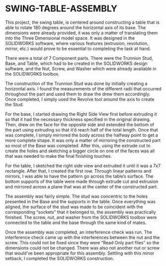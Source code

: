 # SWING-TABLE-ASSEMBLY
This project, the swing table, is centered around constructing a table that is able to rotate 180 degrees around the horizontal axis of its base. The dimensions were already provided, it was only a matter of translating them into the Three Dimensional model space. It was designed in the SOLIDWORKS software, where various features (extrusion, revolution, mirror, etc.) would prove to be essential to completing the task at hand.

There were a total of 7 Component parts. There were the Trunnion Stud, Base, and Table, which had to be created in the SOLIDWORKS design software, and the Nut, Screw, and Washer which were already available in the SOLIDWORKS toolbox.

The construction of the Trunnion Stud was done by initially creating a horizontal axis. I found the measurements of the different radii that occurred throughout the part and used them to draw the drew them accordingly. Once completed, I simply used the Revolve tool around the axis to create the Stud.

For the base, I started drawing the Right Side View first before extruding it so that it had the necessary thickness specified in the original drawing. Then, drew on the face for the opposite side and extended the bottom of the part using extruding so that it’d reach half of the total length. Once that was complete, I simply mirrored the body across the halfway point to get a more complete shape. It was only a matter of mirroring the constructed part so most of the Base was completed. After this, using the extrude cut to create the holes and sketching a bigger circle on one of the faces was all that was needed to make the final finishing touches.

For the table, I sketched the right side view and extruded it until it was a 7x7 rectangle. After that, I created the first row. Through linear patterns and mirrors, I was able to have the pattern go across the table’s surface. The bottom supports of the table were made through extrude cut and extrusion and mirrored across a plane that was at the center of the constructed part.

The assembly was fairly simple. The stud was concentric to the holes presented in the Base and the supports in the table. Once everything was aligned, the surface of the stud was made to be coincident with the corresponding “sockets” that it belonged to, the assembly was practically finished. The screw, nut, and washer from the SOLIDWORKS toolbox were connected to the table and the base through the same kind of mates.

Once the assembly was completed, an interference check was run. The interference check came up with the interferences between the nut and the screw. This could not be fixed since they were “Read Only part files” so the dimensions could not be changed. There was also not another nut or screw that would’ve been appropriate for this assembly. Settling with this minor setback, I completed the SOLIDWORKS construction.
